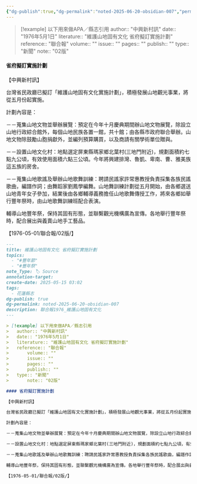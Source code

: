 ```yaml
---
{"dg-publish":true,"dg-permalink":"noted-2025-06-20-obsidian-007","permalink":"/noted-2025-06-20-obsidian-007/","title":"維護山地固有文化 省府擬訂實施計劃","tags":["花蓮縣志"],"noteIcon":"3","created":"2025-05-15T19:53:00.677+08:00","updated":"2025-06-20T14:43:21.909+08:00"}
---
```



> [!example] 以下用來做APA／縣志引用
> 	author:: "中興新村訊"
> 	date:: "1976年5月1日"
> 	literature:: "維護山地固有文化 省府擬訂實施計劃"
> 	reference:: "聯合報"
> 		volume:: ""
> 		issue:: ""
> 		pages:: ""
> 		publish:: ""
> 	type:: "新聞"	
> 		note:: "02版"

#### 省府擬訂實施計劃

【中興新村訊】

台灣省民政廳已擬訂「維護山地固有文化實施計劃」，積極發展山地觀光事業，將從五月份起實施。

計劃內容是：

－－蒐集山地文物並舉辦展覽：預定在今年十月慶典期間辦山地文物展覽，除設立山地行政綜合館外，每個山地民族各置一館，共十館；由各縣市政府聯合舉辦。山地文物除鼓勵山胞捐獻外，並編列預算購買，以及商請有關學術單位贈與。

－－設置山地文化村：地點選定屏東縣瑪家鄉北葉村(三地門附近)，規劃面積約七點九公頃，有效使用面積六點三公頃。今年將興建排灣、魯凱、卑南、曹、雅美族這五族的房舍。

－－蒐集山地歌謠及舉辦山地歌舞訓練：聘請民謠家許常惠教授負責採集各族民謠歌曲，編譜作詞；由舞蹈家劉鳳學編舞。山地舞訓練計劃從五月開始，由各鄉選送山地青年女子參加，結業後由各鄉輔導義務擔任山地歌舞傳授工作，將來各鄉如舉行豐年祭時，由山地歌舞訓練班配合表演。

輔導山地豐年祭，保持其固有形態，並聯繫觀光機構廣為宣傳。各地舉行豐年祭時，配合展出與義賣山地手工藝品。

【1976-05-01/聯合報/02版/】


```markdown
---
title: 維護山地固有文化 省府擬訂實施計劃
topics:
  - "#豐年節"
  - "#豐年祭"
note_Type: 🏷️ Source
annotation-target: 
create-date: 2025-05-15 03:02
tags:
  - 花蓮縣志
dg-publish: true
dg-permalink: noted-2025-06-20-obsidian-007
description: 聯合報1976_維護山地固有文化
---

> [!example] 以下用來做APA／縣志引用
> 	author:: "中興新村訊"
> 	date:: "1976年5月1日"
> 	literature:: "維護山地固有文化 省府擬訂實施計劃"
> 	reference:: "聯合報"
> 		volume:: ""
> 		issue:: ""
> 		pages:: ""
> 		publish:: ""
> 	type:: "新聞"	
> 		note:: "02版"

#### 省府擬訂實施計劃

【中興新村訊】

台灣省民政廳已擬訂「維護山地固有文化實施計劃」，積極發展山地觀光事業，將從五月份起實施。

計劃內容是：

－－蒐集山地文物並舉辦展覽：預定在今年十月慶典期間辦山地文物展覽，除設立山地行政綜合館外，每個山地民族各置一館，共十館；由各縣市政府聯合舉辦。山地文物除鼓勵山胞捐獻外，並編列預算購買，以及商請有關學術單位贈與。

－－設置山地文化村：地點選定屏東縣瑪家鄉北葉村(三地門附近)，規劃面積約七點九公頃，有效使用面積六點三公頃。今年將興建排灣、魯凱、卑南、曹、雅美族這五族的房舍。

－－蒐集山地歌謠及舉辦山地歌舞訓練：聘請民謠家許常惠教授負責採集各族民謠歌曲，編譜作詞；由舞蹈家劉鳳學編舞。山地舞訓練計劃從五月開始，由各鄉選送山地青年女子參加，結業後由各鄉輔導義務擔任山地歌舞傳授工作，將來各鄉如舉行豐年祭時，由山地歌舞訓練班配合表演。

輔導山地豐年祭，保持其固有形態，並聯繫觀光機構廣為宣傳。各地舉行豐年祭時，配合展出與義賣山地手工藝品。

【1976-05-01/聯合報/02版/】
```